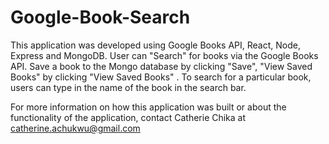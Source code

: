 # Google-Book-Search
 This application was developed using  Google Books API, React, Node, Express and MongoDB. User can "Search" for books via the Google Books API. Save a book to the Mongo database by clicking "Save", "View Saved Books" by clicking "View Saved Books" . To search for a particular book, users can type in the name of the book in the search bar. 

For more information on how this application was built or about the functionality of the application, contact Catherie Chika at catherine.achukwu@gmail.com
